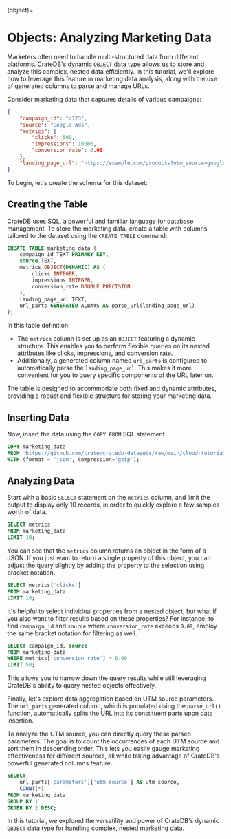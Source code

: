 (object)=

# Objects: Analyzing Marketing Data

Marketers often need to handle multi-structured data from different platforms.
CrateDB's dynamic `OBJECT` data type allows us to store and analyze this complex,
nested data efficiently. In this tutorial, we'll explore how to leverage this
feature in marketing data analysis, along with the use of generated columns to
parse and manage URLs.

Consider marketing data that captures details of various campaigns:
```json
{
    "campaign_id": "c123",
    "source": "Google Ads",
    "metrics": {
        "clicks": 500,
        "impressions": 10000,
        "conversion_rate": 0.05
    },
    "landing_page_url": "https://example.com/products?utm_source=google"
}
```

To begin, let's create the schema for this dataset:

## Creating the Table

CrateDB uses SQL, a powerful and familiar language for database management. To
store the marketing data, create a table with columns tailored to the
dataset using the `CREATE TABLE` command:

```sql
CREATE TABLE marketing_data (
    campaign_id TEXT PRIMARY KEY,
    source TEXT,
    metrics OBJECT(DYNAMIC) AS (
        clicks INTEGER,
        impressions INTEGER,
        conversion_rate DOUBLE PRECISION
    ),
    landing_page_url TEXT,
    url_parts GENERATED ALWAYS AS parse_url(landing_page_url)
);
```

In this table definition:

- The `metrics` column is set up as an `OBJECT` featuring a dynamic structure.
  This enables you to perform flexible queries on its nested attributes like
  clicks, impressions, and conversion rate.
- Additionally, a generated column named `url_parts` is configured to
  automatically parse the `landing_page_url`. This makes it more convenient for
  you to query specific components of the URL later on.

The table is designed to accommodate both fixed and dynamic attributes,
providing a robust and flexible structure for storing your marketing data.


## Inserting Data

Now, insert the data using the `COPY FROM` SQL statement.
```sql
COPY marketing_data
FROM 'https://github.com/crate/cratedb-datasets/raw/main/cloud-tutorials/data_marketing.json.gz'
WITH (format = 'json', compression='gzip');
```

## Analyzing Data

Start with a basic `SELECT` statement on the `metrics` column, and limit the
output to display only 10 records, in order to quickly explore a few samples
worth of data.
```sql
SELECT metrics
FROM marketing_data
LIMIT 10;
```

You can see that the `metrics` column returns an object in the form of a JSON.
If you just want to return a single property of this object, you can adjust the
query slightly by adding the property to the selection using bracket notation.
```sql
SELECT metrics['clicks']
FROM marketing_data
LIMIT 10;
```

It's helpful to select individual properties from a nested object, but what if
you also want to filter results based on these properties? For instance, to find
`campaign_id` and `source` where `conversion_rate` exceeds `0.09`, employ
the same bracket notation for filtering as well.
```sql
SELECT campaign_id, source
FROM marketing_data
WHERE metrics['conversion_rate'] > 0.09
LIMIT 50;
```

This allows you to narrow down the query results while still leveraging CrateDB's
ability to query nested objects effectively.

Finally, let's explore data aggregation based on UTM source parameters. The
`url_parts` generated column, which is populated using the `parse_url()`
function, automatically splits the URL into its constituent parts upon data
insertion.

To analyze the UTM source, you can directly query these parsed parameters. The
goal is to count the occurrences of each UTM source and sort them in descending
order. This lets you easily gauge marketing effectiveness for different sources,
all while taking advantage of CrateDB's powerful generated columns feature.


```sql
SELECT
    url_parts['parameters']['utm_source'] AS utm_source,
    COUNT(*)
FROM marketing_data
GROUP BY 1
ORDER BY 2 DESC;
```

In this tutorial, we explored the versatility and power of CrateDB's dynamic
`OBJECT` data type for handling complex, nested marketing data.
